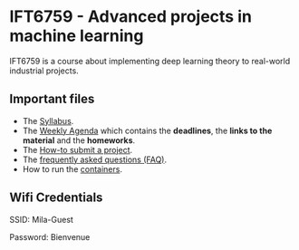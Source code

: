 # IFT6759 - Advanced projects in machine learning
IFT6759 is a course about implementing deep learning theory to real-world industrial projects.

## Important files
- The [Syllabus](https://github.com/mila-udem/ift6759/blob/master/syllabus.md).
- The [Weekly Agenda](https://github.com/mila-udem/ift6759/blob/master/agenda.md) which contains the __deadlines__, the __links to the material__ and the __homeworks__.
- The [How-to submit a project](https://github.com/mila-udem/ift6759/blob/master/howto-submit.md).
- The [frequently asked questions (FAQ)](https://github.com/mila-udem/ift6759/blob/master/faq.md).
- How to run the [containers](https://github.com/mila-udem/ift6759/tree/master/container).


## Wifi Credentials
SSID: Mila-Guest

Password: Bienvenue



